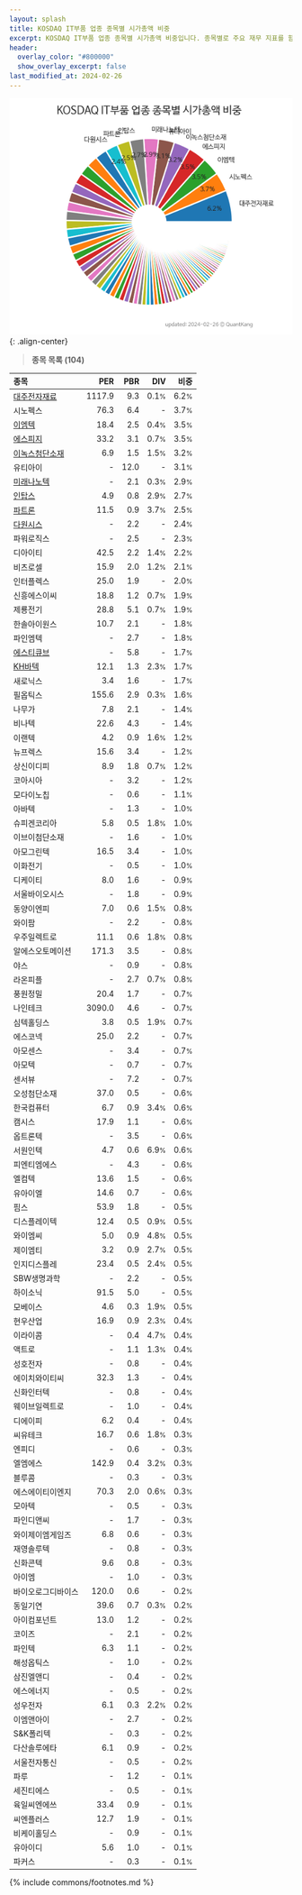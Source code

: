 ```yaml
---
layout: splash
title: KOSDAQ IT부품 업종 종목별 시가총액 비중
excerpt: KOSDAQ IT부품 업종 종목별 시가총액 비중입니다. 종목별로 주요 재무 지표를 함께 표시합니다.
header:
  overlay_color: "#800000"
  show_overlay_excerpt: false
last_modified_at: 2024-02-26
---
```



![KOSDAQ IT부품 업종 종목별 시가총액 비중](/stats/sector/images/kosdaq_업종_IT부품_종목.png){: .align-center}


> **종목 목록 (104)**<a id="list"></a>

| **종목** | **PER** | **PBR** | **DIV** | **비중** |
| :------- | ------: | ------: | ------: | -------: |
| [대주전자재료](/078600/) | 1117.9 | 9.3 | 0.1<small>%</small> | 6.2<small>%</small> |
| 시노펙스 | 76.3 | 6.4 | - | 3.7<small>%</small> |
| [이엠텍](/091120/) | 18.4 | 2.5 | 0.4<small>%</small> | 3.5<small>%</small> |
| [에스피지](/058610/) | 33.2 | 3.1 | 0.7<small>%</small> | 3.5<small>%</small> |
| [이녹스첨단소재](/272290/) | 6.9 | 1.5 | 1.5<small>%</small> | 3.2<small>%</small> |
| 유티아이 | - | 12.0 | - | 3.1<small>%</small> |
| [미래나노텍](/095500/) | - | 2.1 | 0.3<small>%</small> | 2.9<small>%</small> |
| [인탑스](/049070/) | 4.9 | 0.8 | 2.9<small>%</small> | 2.7<small>%</small> |
| [파트론](/091700/) | 11.5 | 0.9 | 3.7<small>%</small> | 2.5<small>%</small> |
| [다원시스](/068240/) | - | 2.2 | - | 2.4<small>%</small> |
| 파워로직스 | - | 2.5 | - | 2.3<small>%</small> |
| 디아이티 | 42.5 | 2.2 | 1.4<small>%</small> | 2.2<small>%</small> |
| 비츠로셀 | 15.9 | 2.0 | 1.2<small>%</small> | 2.1<small>%</small> |
| 인터플렉스 | 25.0 | 1.9 | - | 2.0<small>%</small> |
| 신흥에스이씨 | 18.8 | 1.2 | 0.7<small>%</small> | 1.9<small>%</small> |
| 제룡전기 | 28.8 | 5.1 | 0.7<small>%</small> | 1.9<small>%</small> |
| 한솔아이원스 | 10.7 | 2.1 | - | 1.8<small>%</small> |
| 파인엠텍 | - | 2.7 | - | 1.8<small>%</small> |
| [에스티큐브](/052020/) | - | 5.8 | - | 1.7<small>%</small> |
| [KH바텍](/060720/) | 12.1 | 1.3 | 2.3<small>%</small> | 1.7<small>%</small> |
| 새로닉스 | 3.4 | 1.6 | - | 1.7<small>%</small> |
| 필옵틱스 | 155.6 | 2.9 | 0.3<small>%</small> | 1.6<small>%</small> |
| 나무가 | 7.8 | 2.1 | - | 1.4<small>%</small> |
| 비나텍 | 22.6 | 4.3 | - | 1.4<small>%</small> |
| 이랜텍 | 4.2 | 0.9 | 1.6<small>%</small> | 1.2<small>%</small> |
| 뉴프렉스 | 15.6 | 3.4 | - | 1.2<small>%</small> |
| 상신이디피 | 8.9 | 1.8 | 0.7<small>%</small> | 1.2<small>%</small> |
| 코아시아 | - | 3.2 | - | 1.2<small>%</small> |
| 모다이노칩 | - | 0.6 | - | 1.1<small>%</small> |
| 아바텍 | - | 1.3 | - | 1.0<small>%</small> |
| 슈피겐코리아 | 5.8 | 0.5 | 1.8<small>%</small> | 1.0<small>%</small> |
| 이브이첨단소재 | - | 1.6 | - | 1.0<small>%</small> |
| 아모그린텍 | 16.5 | 3.4 | - | 1.0<small>%</small> |
| 이화전기 | - | 0.5 | - | 1.0<small>%</small> |
| 디케이티 | 8.0 | 1.6 | - | 0.9<small>%</small> |
| 서울바이오시스 | - | 1.8 | - | 0.9<small>%</small> |
| 동양이엔피 | 7.0 | 0.6 | 1.5<small>%</small> | 0.8<small>%</small> |
| 와이팜 | - | 2.2 | - | 0.8<small>%</small> |
| 우주일렉트로 | 11.1 | 0.6 | 1.8<small>%</small> | 0.8<small>%</small> |
| 알에스오토메이션 | 171.3 | 3.5 | - | 0.8<small>%</small> |
| 야스 | - | 0.9 | - | 0.8<small>%</small> |
| 라온피플 | - | 2.7 | 0.7<small>%</small> | 0.8<small>%</small> |
| 풍원정밀 | 20.4 | 1.7 | - | 0.7<small>%</small> |
| 나인테크 | 3090.0 | 4.6 | - | 0.7<small>%</small> |
| 심텍홀딩스 | 3.8 | 0.5 | 1.9<small>%</small> | 0.7<small>%</small> |
| 에스코넥 | 25.0 | 2.2 | - | 0.7<small>%</small> |
| 아모센스 | - | 3.4 | - | 0.7<small>%</small> |
| 아모텍 | - | 0.7 | - | 0.7<small>%</small> |
| 센서뷰 | - | 7.2 | - | 0.7<small>%</small> |
| 오성첨단소재 | 37.0 | 0.5 | - | 0.6<small>%</small> |
| 한국컴퓨터 | 6.7 | 0.9 | 3.4<small>%</small> | 0.6<small>%</small> |
| 캠시스 | 17.9 | 1.1 | - | 0.6<small>%</small> |
| 옵트론텍 | - | 3.5 | - | 0.6<small>%</small> |
| 서원인텍 | 4.7 | 0.6 | 6.9<small>%</small> | 0.6<small>%</small> |
| 피엔티엠에스 | - | 4.3 | - | 0.6<small>%</small> |
| 엘컴텍 | 13.6 | 1.5 | - | 0.6<small>%</small> |
| 유아이엘 | 14.6 | 0.7 | - | 0.6<small>%</small> |
| 핌스 | 53.9 | 1.8 | - | 0.5<small>%</small> |
| 디스플레이텍 | 12.4 | 0.5 | 0.9<small>%</small> | 0.5<small>%</small> |
| 와이엠씨 | 5.0 | 0.9 | 4.8<small>%</small> | 0.5<small>%</small> |
| 제이엠티 | 3.2 | 0.9 | 2.7<small>%</small> | 0.5<small>%</small> |
| 인지디스플레 | 23.4 | 0.5 | 2.4<small>%</small> | 0.5<small>%</small> |
| SBW생명과학 | - | 2.2 | - | 0.5<small>%</small> |
| 하이소닉 | 91.5 | 5.0 | - | 0.5<small>%</small> |
| 모베이스 | 4.6 | 0.3 | 1.9<small>%</small> | 0.5<small>%</small> |
| 현우산업 | 16.9 | 0.9 | 2.3<small>%</small> | 0.4<small>%</small> |
| 이라이콤 | - | 0.4 | 4.7<small>%</small> | 0.4<small>%</small> |
| 액트로 | - | 1.1 | 1.3<small>%</small> | 0.4<small>%</small> |
| 성호전자 | - | 0.8 | - | 0.4<small>%</small> |
| 에이치와이티씨 | 32.3 | 1.3 | - | 0.4<small>%</small> |
| 신화인터텍 | - | 0.8 | - | 0.4<small>%</small> |
| 웨이브일렉트로 | - | 1.0 | - | 0.4<small>%</small> |
| 디에이피 | 6.2 | 0.4 | - | 0.4<small>%</small> |
| 씨유테크 | 16.7 | 0.6 | 1.8<small>%</small> | 0.3<small>%</small> |
| 엔피디 | - | 0.6 | - | 0.3<small>%</small> |
| 엘엠에스 | 142.9 | 0.4 | 3.2<small>%</small> | 0.3<small>%</small> |
| 블루콤 | - | 0.3 | - | 0.3<small>%</small> |
| 에스에이티이엔지 | 70.3 | 2.0 | 0.6<small>%</small> | 0.3<small>%</small> |
| 모아텍 | - | 0.5 | - | 0.3<small>%</small> |
| 파인디앤씨 | - | 1.7 | - | 0.3<small>%</small> |
| 와이제이엠게임즈 | 6.8 | 0.6 | - | 0.3<small>%</small> |
| 재영솔루텍 | - | 0.8 | - | 0.3<small>%</small> |
| 신화콘텍 | 9.6 | 0.8 | - | 0.3<small>%</small> |
| 아이엠 | - | 1.0 | - | 0.3<small>%</small> |
| 바이오로그디바이스 | 120.0 | 0.6 | - | 0.2<small>%</small> |
| 동일기연 | 39.6 | 0.7 | 0.3<small>%</small> | 0.2<small>%</small> |
| 아이컴포넌트 | 13.0 | 1.2 | - | 0.2<small>%</small> |
| 코이즈 | - | 2.1 | - | 0.2<small>%</small> |
| 파인텍 | 6.3 | 1.1 | - | 0.2<small>%</small> |
| 해성옵틱스 | - | 1.0 | - | 0.2<small>%</small> |
| 삼진엘앤디 | - | 0.4 | - | 0.2<small>%</small> |
| 에스에너지 | - | 0.5 | - | 0.2<small>%</small> |
| 성우전자 | 6.1 | 0.3 | 2.2<small>%</small> | 0.2<small>%</small> |
| 이엠앤아이 | - | 2.7 | - | 0.2<small>%</small> |
| S&K폴리텍 | - | 0.3 | - | 0.2<small>%</small> |
| 다산솔루에타 | 6.1 | 0.9 | - | 0.2<small>%</small> |
| 서울전자통신 | - | 0.5 | - | 0.2<small>%</small> |
| 파루 | - | 1.2 | - | 0.1<small>%</small> |
| 세진티에스 | - | 0.5 | - | 0.1<small>%</small> |
| 육일씨엔에쓰 | 33.4 | 0.9 | - | 0.1<small>%</small> |
| 씨엔플러스 | 12.7 | 1.9 | - | 0.1<small>%</small> |
| 비케이홀딩스 | - | 0.9 | - | 0.1<small>%</small> |
| 유아이디 | 5.6 | 1.0 | - | 0.1<small>%</small> |
| 파커스 | - | 0.3 | - | 0.1<small>%</small> |

{% include commons/footnotes.md %}